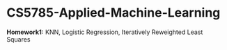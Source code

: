 # CS5785-Applied-Machine-Learning
**Homework1:** KNN, Logistic Regression, Iteratively Reweighted Least Squares